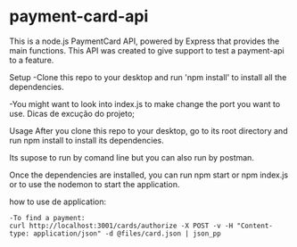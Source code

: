 # payment-card-api
This is a node.js PaymentCard API, powered by Express that provides the main functions.
This API was created to give support to test a payment-api to a feature.

Setup
-Clone this repo to your desktop and run 'npm install' to install all the dependencies.

-You might want to look into index.js to make change the port you want to use.
Dicas de excução do projeto;

Usage
After you clone this repo to your desktop, go to its root directory and run npm install to install its dependencies.

Its supose to run by comand line but you can also run by postman.

Once the dependencies are installed, you can run npm start or npm index.js or to use the nodemon to start the application.

how to use de application:

	-To find a payment:
	curl http://localhost:3001/cards/authorize -X POST -v -H "Content-type: application/json" -d @files/card.json | json_pp
